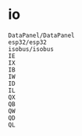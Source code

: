 # io

```{toctree}
DataPanel/DataPanel
esp32/esp32
isobus/isobus
IE
IX
IB
IW
ID
IL
QX
QB
QW
QD
QL
```
